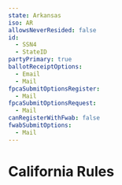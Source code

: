 ```yaml
---
state: Arkansas 
iso: AR
allowsNeverResided: false
id:
  - SSN4
  - StateID
partyPrimary: true
ballotReceiptOptions:
  - Email
  - Mail
fpcaSubmitOptionsRegister:
  - Mail
fpcaSubmitOptionsRequest:
  - Mail
canRegisterWithFwab: false
fwabSubmitOptions:
  - Mail
---
```


# California Rules
